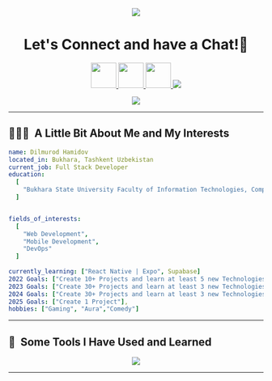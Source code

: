 <p align="center">
  <img src="https://capsule-render.vercel.app/api?type=waving&color=gradient&text=Hello!&height=100&section=header"/>
</p>

<h1 align="center">
  Let's Connect and have a Chat!💬
</h1>

<p align="center">
<a href="https://dimatube1.netlify.app/">
  <img height="50" src="https://user-images.githubusercontent.com/46517096/166972883-f5f1d88c-0246-4374-88ac-ded0f2cf0699.png"/>
</a>
<a href="https://www.linkedin.com/in/dilmurod-hamidov-b45172264/">
  <img height="50" src="https://user-images.githubusercontent.com/46517096/166973395-19676cd8-f8ec-4abf-83ff-da8243505b82.png"/>
</a>

<a href="https://www.instagram.com/hamidov2210/">
  <img height="50" src="https://user-images.githubusercontent.com/46517096/166974368-9798f39f-1f46-499c-b14e-81f0a3f83a06.png"/>
</a>
  <a href="https://t.me/KHAMIDOV2210">
    <img src="[https://commons.wikimedia.org/wiki/File:Telegram_2019_Logo.svg](https://encrypted-tbn0.gstatic.com/images?q=tbn:ANd9GcQhfpPfe1uIZruoo_NlmQqF7SYLl9HnPj4PZP2kkP4sDQ&s)" />
  </a>
</p>



<p align="center">
  <img src= "https://i.giphy.com/media/q217GUnfKAmJlFcjBX/giphy.webp">
</p>

---

<h2> 👨🏻‍💻 &nbsp;A Little Bit About Me and My Interests</h2>

```yaml
name: Dilmurod Hamidov
located_in: Bukhara, Tashkent Uzbekistan
current_job: Full Stack Developer
education:
  [
    "Bukhara State University Faculty of Information Technologies, Computer Science and Programming Technologies"
  ]


fields_of_interests:
  [
    "Web Development",
    "Mobile Development",
    "DevOps"
  ]
  
currently_learning: ["React Native | Expo", Supabase]
2022 Goals: ["Create 10+ Projects and learn at least 5 new Technologies, 1 commit"],
2023 Goals: ["Create 30+ Projects and learn at least 3 new Technologies, 635+ commit"],
2024 Goals: ["Create 30+ Projects and learn at least 3 new Technologies, 1048+ commit"],
2025 Goals: ["Create 1 Project"],
hobbies: ["Gaming", "Aura","Comedy"]
```
  
---  
  
<h2> 🚀 &nbsp;Some Tools I Have Used and Learned</h2>
<p align="left"> 
  <p align="center">
  <a href="https://skillicons.dev">
    <img src="https://skillicons.dev/icons?i=js,ts,nodejs,nestjs,nextjs,react,express,jest,prisma,postgres,firebase,supabase,ai,linux,ubuntu,aws,nginx,github,tailwind,materialui" />
  </a>
</p>
</p>

---

